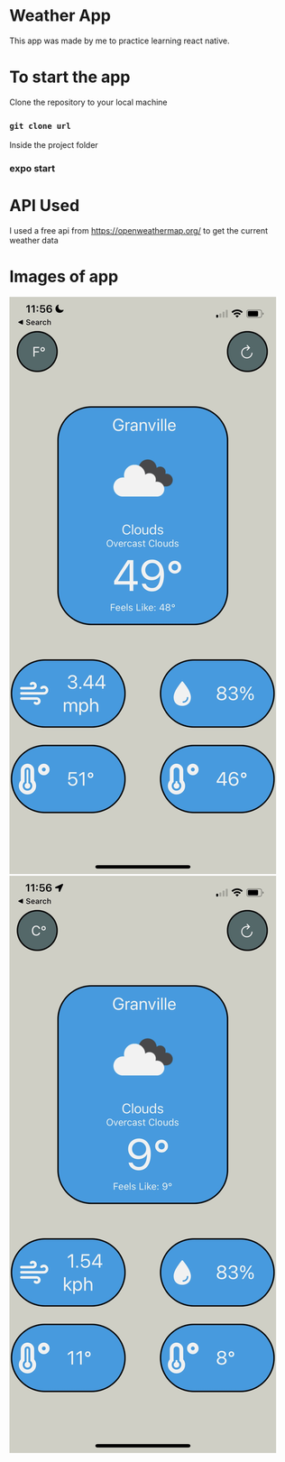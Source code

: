 Weather App
===========

This app was made by me to practice learning react native. 

To start the app
================
Clone the repository to your local machine
### `git clone url`
Inside the project folder 
### expo start

API Used
========
I used a free api from https://openweathermap.org/ to get the current weather data 


Images of app
=============

![In F](imagesForReadMe/IMG_3678.jpg)
![In C](imagesForReadMe/IMG_3679.jpg)